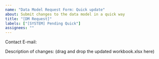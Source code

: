 ```yaml
---
name: "Data Model Request Form: Quick update"
about: Submit changes to the data model in a quick way
title: "[DM Request]"
labels: ["[SYSTEM] Pending Quick"]
assignees: ""
---
```


Contact E-mail:

Description of changes: (drag and drop the updated workbook.xlsx here)
